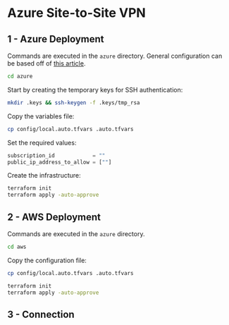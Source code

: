 # Azure Site-to-Site VPN



## 1 - Azure Deployment

Commands are executed in the `azure` directory. General configuration can be based off of [this article][azure-s2s-vpn-tutorial].

```sh
cd azure
```

Start by creating the temporary keys for SSH authentication:

```sh
mkdir .keys && ssh-keygen -f .keys/tmp_rsa
```

Copy the variables file:

```sh
cp config/local.auto.tfvars .auto.tfvars
```

Set the required values:

```terraform
subscription_id            = ""
public_ip_address_to_allow = [""]
```

Create the infrastructure:

```sh
terraform init
terraform apply -auto-approve
```

## 2 - AWS Deployment

Commands are executed in the `azure` directory.

```sh
cd aws
```

Copy the configuration file:

```sh
cp config/local.auto.tfvars .auto.tfvars
```

```sh
terraform init
terraform apply -auto-approve
```

## 3 - Connection


[azure-s2s-vpn-tutorial]: https://learn.microsoft.com/en-us/azure/vpn-gateway/tutorial-site-to-site-portal

